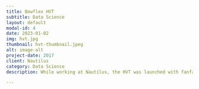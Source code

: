 ```yaml
---
title: Bowflex HVT
subtitle: Data Science
layout: default
modal-id: 4
date: 2023-01-02
img: hvt.jpg
thumbnail: hvt-thumbnail.jpeg
alt: image-alt
project-date: 2017
client: Nautilus
category: Data Science
description: While working at Nautilus, the HVT was launched with fanfare... to very little sales impact.  We needed post-launch research, fast, to find out where the disconnect was and what to do next.

---
```

